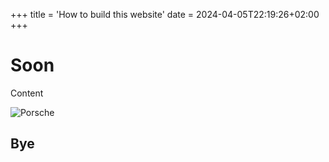 +++
title = 'How to build this website'
date = 2024-04-05T22:19:26+02:00
+++

# Soon

Content

![Porsche](/car.jpg)

## Bye
